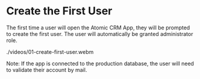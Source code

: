 # Create the First User

The first time a user will open the Atomic CRM App, they will be prompted to create the first user. The user will automatically be granted administrator role.

./videos/01-create-first-user.webm

Note: If the app is connected to the production database, the user will need to validate their account by mail.